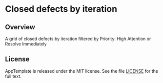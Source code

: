 Closed defects by iteration
=========================

## Overview

A grid of closed defects by iteration filtered by Priority: High Attention or Resolve Immediately

## License

AppTemplate is released under the MIT license.  See the file [LICENSE](https://raw.github.com/RallyApps/AppTemplate/master/LICENSE) for the full text.

